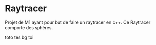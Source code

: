 # Raytracer
Projet de M1 ayant pour but de faire un raytracer en c++.
Ce Raytracer comporte des sphères.


toto tes bg toi
